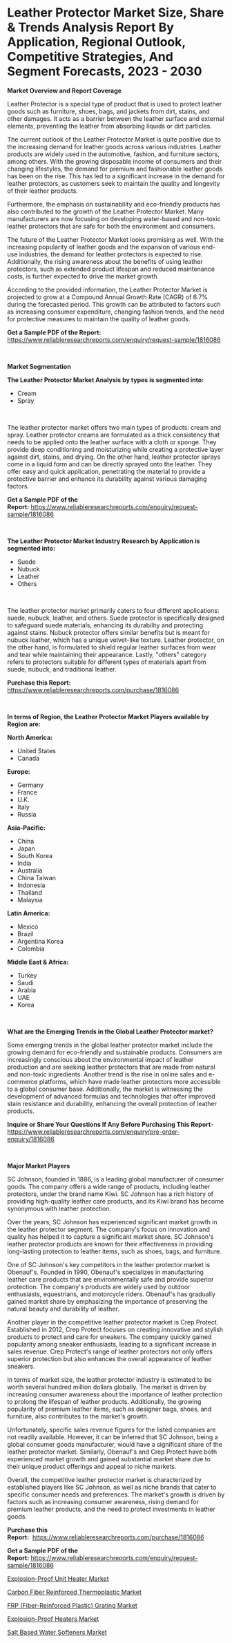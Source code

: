 <p><h1>Leather Protector Market Size, Share & Trends Analysis Report By Application, Regional Outlook, Competitive Strategies, And Segment Forecasts, 2023 - 2030</h1></p><p><strong>Market Overview and Report Coverage</strong></p>
<p><p>Leather Protector is a special type of product that is used to protect leather goods such as furniture, shoes, bags, and jackets from dirt, stains, and other damages. It acts as a barrier between the leather surface and external elements, preventing the leather from absorbing liquids or dirt particles.</p><p>The current outlook of the Leather Protector Market is quite positive due to the increasing demand for leather goods across various industries. Leather products are widely used in the automotive, fashion, and furniture sectors, among others. With the growing disposable income of consumers and their changing lifestyles, the demand for premium and fashionable leather goods has been on the rise. This has led to a significant increase in the demand for leather protectors, as customers seek to maintain the quality and longevity of their leather products.</p><p>Furthermore, the emphasis on sustainability and eco-friendly products has also contributed to the growth of the Leather Protector Market. Many manufacturers are now focusing on developing water-based and non-toxic leather protectors that are safe for both the environment and consumers.</p><p>The future of the Leather Protector Market looks promising as well. With the increasing popularity of leather goods and the expansion of various end-use industries, the demand for leather protectors is expected to rise. Additionally, the rising awareness about the benefits of using leather protectors, such as extended product lifespan and reduced maintenance costs, is further expected to drive the market growth.</p><p>According to the provided information, the Leather Protector Market is projected to grow at a Compound Annual Growth Rate (CAGR) of 6.7% during the forecasted period. This growth can be attributed to factors such as increasing consumer expenditure, changing fashion trends, and the need for protective measures to maintain the quality of leather goods.</p></p>
<p><strong>Get a Sample PDF of the Report:</strong> <a href="https://www.reliableresearchreports.com/enquiry/request-sample/1816086">https://www.reliableresearchreports.com/enquiry/request-sample/1816086</a></p>
<p>&nbsp;</p>
<p><strong>Market Segmentation</strong></p>
<p><strong>The Leather Protector Market Analysis by types is segmented into:</strong></p>
<p><ul><li>Cream</li><li>Spray</li></ul></p>
<p>&nbsp;</p>
<p><p>The leather protector market offers two main types of products: cream and spray. Leather protector creams are formulated as a thick consistency that needs to be applied onto the leather surface with a cloth or sponge. They provide deep conditioning and moisturizing while creating a protective layer against dirt, stains, and drying. On the other hand, leather protector sprays come in a liquid form and can be directly sprayed onto the leather. They offer easy and quick application, penetrating the material to provide a protective barrier and enhance its durability against various damaging factors.</p></p>
<p><strong>Get a Sample PDF of the Report:</strong>&nbsp;<a href="https://www.reliableresearchreports.com/enquiry/request-sample/1816086">https://www.reliableresearchreports.com/enquiry/request-sample/1816086</a></p>
<p>&nbsp;</p>
<p><strong>The Leather Protector Market Industry Research by Application is segmented into:</strong></p>
<p><ul><li>Suede</li><li>Nubuck</li><li>Leather</li><li>Others</li></ul></p>
<p>&nbsp;</p>
<p><p>The leather protector market primarily caters to four different applications: suede, nubuck, leather, and others. Suede protector is specifically designed to safeguard suede materials, enhancing its durability and protecting against stains. Nubuck protector offers similar benefits but is meant for nubuck leather, which has a unique velvet-like texture. Leather protector, on the other hand, is formulated to shield regular leather surfaces from wear and tear while maintaining their appearance. Lastly, "others" category refers to protectors suitable for different types of materials apart from suede, nubuck, and traditional leather.</p></p>
<p><strong>Purchase this Report:</strong>&nbsp; <a href="https://www.reliableresearchreports.com/purchase/1816086">https://www.reliableresearchreports.com/purchase/1816086</a></p>
<p>&nbsp;</p>
<p><strong>In terms of Region, the Leather Protector Market Players available by Region are:</strong></p>
<p>
    <p> <strong> North America: </strong>
        <ul>
            <li>United States</li>
            <li>Canada</li>
        </ul>
        </p> 
    <p> <strong> Europe: </strong>
        <ul>
            <li>Germany</li>
            <li>France</li>
            <li>U.K.</li>
            <li>Italy</li>
            <li>Russia</li>
        </ul>
        </p> 
    <p> <strong> Asia-Pacific: </strong>
        <ul>
            <li>China</li>
            <li>Japan</li>
            <li>South Korea</li>
            <li>India</li>
            <li>Australia</li>
            <li>China Taiwan</li>
            <li>Indonesia</li>
            <li>Thailand</li>
            <li>Malaysia</li>
        </ul>
        </p> 
    <p> <strong> Latin America: </strong>
        <ul>
            <li>Mexico</li>
            <li>Brazil</li>
            <li>Argentina Korea</li>
            <li>Colombia</li>
        </ul>
        </p> 
    <p> <strong> Middle East & Africa: </strong>
        <ul>
            <li>Turkey</li>
            <li>Saudi</li>
            <li>Arabia</li>
            <li>UAE</li>
            <li>Korea</li>
        </ul>
    </p>
    </p>
<p>&nbsp;</p>
<p><strong>What are the Emerging Trends in the Global Leather Protector market?</strong></p>
<p><p>Some emerging trends in the global leather protector market include the growing demand for eco-friendly and sustainable products. Consumers are increasingly conscious about the environmental impact of leather production and are seeking leather protectors that are made from natural and non-toxic ingredients. Another trend is the rise in online sales and e-commerce platforms, which have made leather protectors more accessible to a global consumer base. Additionally, the market is witnessing the development of advanced formulas and technologies that offer improved stain resistance and durability, enhancing the overall protection of leather products.</p></p>
<p><strong>Inquire or Share Your Questions If Any Before Purchasing This Report</strong>- <a href="https://www.reliableresearchreports.com/enquiry/pre-order-enquiry/1816086">https://www.reliableresearchreports.com/enquiry/pre-order-enquiry/1816086</a></p>
<p>&nbsp;</p>
<p><strong>Major Market Players</strong></p>
<p><p>SC Johnson, founded in 1886, is a leading global manufacturer of consumer goods. The company offers a wide range of products, including leather protectors, under the brand name Kiwi. SC Johnson has a rich history of providing high-quality leather care products, and its Kiwi brand has become synonymous with leather protection.</p><p>Over the years, SC Johnson has experienced significant market growth in the leather protector segment. The company's focus on innovation and quality has helped it to capture a significant market share. SC Johnson's leather protector products are known for their effectiveness in providing long-lasting protection to leather items, such as shoes, bags, and furniture.</p><p>One of SC Johnson's key competitors in the leather protector market is Obenauf's. Founded in 1990, Obenauf's specializes in manufacturing leather care products that are environmentally safe and provide superior protection. The company's products are widely used by outdoor enthusiasts, equestrians, and motorcycle riders. Obenauf's has gradually gained market share by emphasizing the importance of preserving the natural beauty and durability of leather.</p><p>Another player in the competitive leather protector market is Crep Protect. Established in 2012, Crep Protect focuses on creating innovative and stylish products to protect and care for sneakers. The company quickly gained popularity among sneaker enthusiasts, leading to a significant increase in sales revenue. Crep Protect's range of leather protectors not only offers superior protection but also enhances the overall appearance of leather sneakers.</p><p>In terms of market size, the leather protector industry is estimated to be worth several hundred million dollars globally. The market is driven by increasing consumer awareness about the importance of leather protection to prolong the lifespan of leather products. Additionally, the growing popularity of premium leather items, such as designer bags, shoes, and furniture, also contributes to the market's growth.</p><p>Unfortunately, specific sales revenue figures for the listed companies are not readily available. However, it can be inferred that SC Johnson, being a global consumer goods manufacturer, would have a significant share of the leather protector market. Similarly, Obenauf's and Crep Protect have both experienced market growth and gained substantial market share due to their unique product offerings and appeal to niche markets.</p><p>Overall, the competitive leather protector market is characterized by established players like SC Johnson, as well as niche brands that cater to specific consumer needs and preferences. The market's growth is driven by factors such as increasing consumer awareness, rising demand for premium leather products, and the need to protect investments in leather goods.</p></p>
<p><strong>Purchase this Report:</strong>&nbsp;&nbsp;<a href="https://www.reliableresearchreports.com/purchase/1816086">https://www.reliableresearchreports.com/purchase/1816086</a></p>
<p></p>
<p><strong>Get a Sample PDF of the Report:</strong>&nbsp;<a href="https://www.reliableresearchreports.com/enquiry/request-sample/1816086">https://www.reliableresearchreports.com/enquiry/request-sample/1816086</a></p>
<p><p><a href="https://medium.com/@torreyjones2023/explosion-proof-unit-heater-market-size-cagr-trends-2024-2030-dbd36b0e6c42">Explosion-Proof Unit Heater Market</a></p><p><a href="https://github.com/gdfhhhj/Market-Research-Report-List-1/blob/main/carbon-fiber-reinforced-thermoplastic-market.md">Carbon Fiber Reinforced Thermoplastic Market</a></p><p><a href="https://medium.com/@cleogerhold/frp-fiber-reinforced-plastic-grating-market-comprehensive-assessment-by-type-application-and-98b4050ceb09">FRP (Fiber-Reinforced Plastic) Grating Market</a></p><p><a href="https://medium.com/@dannyharber1978/explosion-proof-heaters-market-size-market-outlook-and-market-forecast-2023-to-2030-25fac9655204">Explosion-Proof Heaters Market</a></p><p><a href="https://github.com/luckyshygirl/Market-Research-Report-List-1/blob/main/salt-based-water-softeners-market.md">Salt Based Water Softeners Market</a></p></p>